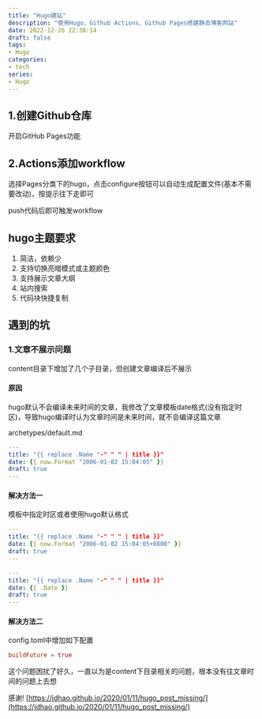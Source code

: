 ```yaml
---
title: "Hugo建站"
description: "使用Hugo、Github Actions、Github Pages搭建静态博客网站"
date: 2022-12-26 22:38:14
draft: false
tags:
- Hugo
categories:
- tech
series:
- Hugo
---
```


## 1.创建Github仓库
开启GitHub Pages功能

## 2.Actions添加workflow
选择Pages分类下的hugo，点击configure按钮可以自动生成配置文件(基本不需要改动)，按提示往下走即可

push代码后即可触发workflow

## hugo主题要求
1. 简洁，依赖少
2. 支持切换亮暗模式或主题颜色
3. 支持展示文章大纲
4. 站内搜索
5. 代码块快捷复制


## 遇到的坑

### 1.文章不展示问题
content目录下增加了几个子目录，但创建文章编译后不展示

#### 原因
hugo默认不会编译未来时间的文章，我修改了文章模板date格式(没有指定时区)，导致hugo编译时认为文章时间是未来时间，就不会编译这篇文章

archetypes/default.md
```yml
---
title: "{{ replace .Name "-" " " | title }}"
date: {{ now.Format "2006-01-02 15:04:05" }}
draft: true
---
```


#### 解决方法一
模板中指定时区或者使用hugo默认格式

```yml
---
title: "{{ replace .Name "-" " " | title }}"
date: {{ now.Format "2006-01-02 15:04:05+0800" }}
draft: true
---
```

```yml
---
title: "{{ replace .Name "-" " " | title }}"
date: {{ .Date }}
draft: true
---
```

#### 解决方法二
config.toml中增加如下配置

```toml
buildFuture = true
```

这个问题困扰了好久，一直以为是content下目录相关的问题，根本没有往文章时间的问题上去想

感谢! [https://jdhao.github.io/2020/01/11/hugo_post_missing/](https://jdhao.github.io/2020/01/11/hugo_post_missing/)